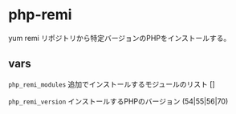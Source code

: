 # php-remi

yum remi リポジトリから特定バージョンのPHPをインストールする。

## vars

`php_remi_modules` 追加でインストールするモジュールのリスト []

`php_remi_version` インストールするPHPのバージョン (54|55|56|70)


